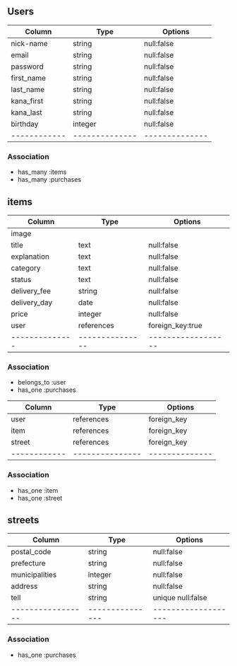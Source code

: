 ## Users

|Column      |Type           |Options       |
|------------|---------------|--------------|
| nick-name  |  string      | null:false   |
| email      |  string      | null:false   |
| password   |  string      | null:false   |
| first_name |  string      | null:false   |
| last_name  |  string      | null:false   |
|kana_first  |  string      | null:false   |
|kana_last   |  string      | null:false   |
| birthday   | integer      | null:false   |
|------------|--------------|--------------|

### Association
- has_many :items
- has_many :purchases

## items

|Column        |Type           |Options           |
|--------------|---------------|------------------|
| image        |               |                  |
| title        | text          | null:false       |
| explanation  | text          | null:false       |
| category     | text          | null:false       |
| status       | text          | null:false       |
| delivery_fee | string        | null:false       |
| delivery_day | date          | null:false       |
| price        | integer       | null:false       |
| user         | references    | foreign_key:true | 
|--------------|---------------|------------------| 

### Association
- belongs_to :user
- has_one    :purchases 

 |Column      |Type           |Options      |
|------------|---------------|--------------|
| user       | references    | foreign_key  |
| item       | references    | foreign_key  | 
| street     | references    | foreign_key  |
|------------|---------------|--------------|

### Association
- has_one   :item
- has_one   :street

## streets

|Column           | Type           |Options           |
|-----------------|---------------|-------------------|
| postal_code     | string        | null:false        |
| prefecture      | string        | null:false        |
| municipalities  | integer       | null:false        |
| address         | string        | null:false        |
| tell            | string        | unique null:false |
|-----------------|---------------|-------------------|

### Association
- has_one   :purchases